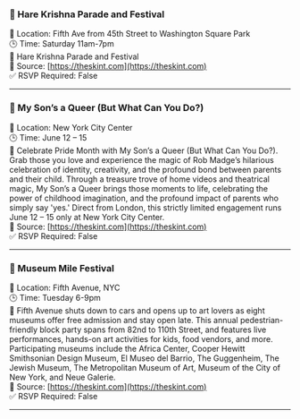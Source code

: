 ### 🎉 Hare Krishna Parade and Festival

📍 Location: Fifth Ave from 45th Street to Washington Square Park  
🕒 Time: Saturday 11am-7pm  
📝 Hare Krishna Parade and Festival  
🔗 Source: [https://theskint.com](https://theskint.com)  
✅ RSVP Required: False

---

### 🎉 My Son’s a Queer (But What Can You Do?)

📍 Location: New York City Center  
🕒 Time: June 12 – 15   
📝 Celebrate Pride Month with My Son’s a Queer (But What Can You Do?). Grab those you love and experience the magic of Rob Madge’s hilarious celebration of identity, creativity, and the profound bond between parents and their child. Through a treasure trove of home videos and theatrical magic, My Son’s a Queer brings those moments to life, celebrating the power of childhood imagination, and the profound impact of parents who simply say 'yes.' Direct from London, this strictly limited engagement runs June 12 – 15 only at New York City Center.  
🔗 Source: [https://theskint.com](https://theskint.com)  
✅ RSVP Required: False

---

### 🎉 Museum Mile Festival

📍 Location: Fifth Avenue, NYC  
🕒 Time: Tuesday 6-9pm  
📝 Fifth Avenue shuts down to cars and opens up to art lovers as eight museums offer free admission and stay open late. This annual pedestrian-friendly block party spans from 82nd to 110th Street, and features live performances, hands-on art activities for kids, food vendors, and more. Participating museums include the Africa Center, Cooper Hewitt Smithsonian Design Museum, El Museo del Barrio, The Guggenheim, The Jewish Museum, The Metropolitan Museum of Art, Museum of the City of New York, and Neue Galerie.  
🔗 Source: [https://theskint.com](https://theskint.com)  
✅ RSVP Required: False

---

